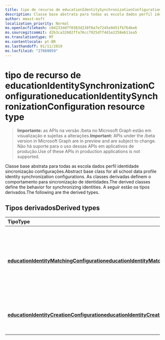 ```yaml
---
title: tipo de recurso de educationIdentitySynchronizationConfiguration
description: Classe base abstrata para todas as escola dados perfil identidade sincronização configurações. As classes derivadas definem o comportamento para sincronização de identidades. A seguir estão os tipos derivados.
author: mmast-msft
localization_priority: Normal
ms.openlocfilehash: c04233dd7f0383d238f0a7e7245e9451fb764be6
ms.sourcegitcommit: d2b3ca32602ffa76cc7925d7f4d1e2258e611ea5
ms.translationtype: MT
ms.contentlocale: pt-BR
ms.lasthandoff: 01/11/2019
ms.locfileid: "27869059"
---
```

# <a name="educationidentitysynchronizationconfiguration-resource-type"></a><span data-ttu-id="626b5-105">tipo de recurso de educationIdentitySynchronizationConfiguration</span><span class="sxs-lookup"><span data-stu-id="626b5-105">educationIdentitySynchronizationConfiguration resource type</span></span>

> <span data-ttu-id="626b5-106">**Importante:** as APIs na versão /beta no Microsoft Graph estão em visualização e sujeitas a alterações.</span><span class="sxs-lookup"><span data-stu-id="626b5-106">**Important:** APIs under the /beta version in Microsoft Graph are in preview and are subject to change.</span></span> <span data-ttu-id="626b5-107">Não há suporte para o uso dessas APIs em aplicativos de produção.</span><span class="sxs-lookup"><span data-stu-id="626b5-107">Use of these APIs in production applications is not supported.</span></span>

<span data-ttu-id="626b5-108">Classe base abstrata para todas as escola dados perfil identidade sincronização configurações.</span><span class="sxs-lookup"><span data-stu-id="626b5-108">Abstract base class for all school data profile identity synchronization configurations.</span></span> <span data-ttu-id="626b5-109">As classes derivadas definem o comportamento para sincronização de identidades.</span><span class="sxs-lookup"><span data-stu-id="626b5-109">The derived classes define the behavior for synchronizing identities.</span></span> <span data-ttu-id="626b5-110">A seguir estão os tipos derivados.</span><span class="sxs-lookup"><span data-stu-id="626b5-110">The following are the derived types.</span></span>

## <a name="derived-types"></a><span data-ttu-id="626b5-111">Tipos derivados</span><span class="sxs-lookup"><span data-stu-id="626b5-111">Derived types</span></span>
| <span data-ttu-id="626b5-112">Tipo</span><span class="sxs-lookup"><span data-stu-id="626b5-112">Type</span></span> | <span data-ttu-id="626b5-113">Descrição</span><span class="sxs-lookup"><span data-stu-id="626b5-113">Description</span></span> | 
|:-|:-|
| [<span data-ttu-id="626b5-114">**educationIdentityMatchingConfiguration**</span><span class="sxs-lookup"><span data-stu-id="626b5-114">**educationIdentityMatchingConfiguration**</span></span>](educationidentitymatchingconfiguration.md) | <span data-ttu-id="626b5-115">Use este tipo para corresponder as contas de usuário existentes no Windows Azure Active Directory (AD Azure).</span><span class="sxs-lookup"><span data-stu-id="626b5-115">Use this type to match existing user accounts in Azure Active Directory (Azure AD).</span></span> |
| [<span data-ttu-id="626b5-116">**educationIdentityCreationConfiguration**</span><span class="sxs-lookup"><span data-stu-id="626b5-116">**educationIdentityCreationConfiguration**</span></span>](educationidentitycreationconfiguration.md) | <span data-ttu-id="626b5-117">Use este tipo para criar novas contas de usuário no Azure AD.</span><span class="sxs-lookup"><span data-stu-id="626b5-117">Use this type to create new user accounts in Azure AD.</span></span> |
